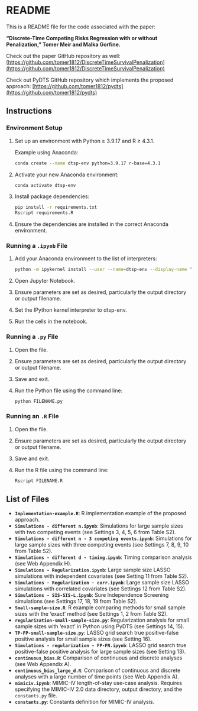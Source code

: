 # README

This is a README file for the code associated with the paper:

**“Discrete-Time Competing Risks Regression with or without Penalization,” Tomer Meir and Malka Gorfine.**

Check out the paper GitHub repository as well:
[https://github.com/tomer1812/DiscreteTimeSurvivalPenalization](https://github.com/tomer1812/DiscreteTimeSurvivalPenalization)

Check out PyDTS GitHub repository which implements the proposed approach:
[https://github.com/tomer1812/pydts](https://github.com/tomer1812/pydts)


## Instructions

### Environment Setup

1. Set up an environment with Python ≥ 3.9.17 and R ≥ 4.3.1.
   
   Example using Anaconda:
   ```bash
   conda create --name dtsp-env python=3.9.17 r-base=4.3.1
   ```

2. Activate your new Anaconda environment:
   ```bash
   conda activate dtsp-env
   ```

3. Install package dependencies:
   ```bash
   pip install -r requirements.txt
   Rscript requirements.R
   ```

4. Ensure the dependencies are installed in the correct Anaconda environment.


### Running a `.ipynb` File

1. Add your Anaconda environment to the list of interpreters:
   ```bash
   python -m ipykernel install --user --name=dtsp-env --display-name "dtsp-env"
   ```

2. Open Jupyter Notebook.

3. Ensure parameters are set as desired, particularly the output directory or output filename.

4. Set the IPython kernel interpreter to dtsp-env.

5. Run the cells in the notebook.

### Running a `.py` File

1. Open the file.

2. Ensure parameters are set as desired, particularly the output directory or output filename.

3. Save and exit.

4. Run the Python file using the command line:
   ```bash
   python FILENAME.py
   ```

### Running an `.R` File

1. Open the file.

2. Ensure parameters are set as desired, particularly the output directory or output filename.

3. Save and exit.

4. Run the R file using the command line:
   ```bash
   Rscript FILENAME.R
   ```

## List of Files

- **`Implementation-example.R`**: R implementation example of the proposed approach.
- **`Simulations - different n.ipynb`**: Simulations for large sample sizes with two competing events (see Settings 3, 4, 5, 6 from Table S2).
- **`Simulations - different n - 3 competing events.ipynb`**: Simulations for large sample sizes with three competing events (see Settings 7, 8, 9, 10 from Table S2).
- **`Simulations - different d - timing.ipynb`**: Timing comparison analysis (see Web Appendix H).
- **`Simulations - Regularization.ipynb`**: Large sample size LASSO simulations with independent covariates (see Setting 11 from Table S2).
- **`Simulations - Regularization - corr.ipynb`**: Large sample size LASSO simulations with correlated covariates (see Settings 12 from Table S2).
- **`Simulations - SIS-SIS-L.ipynb`**: Sure Independence Screening simulations (see Settings 17, 18, 19 from Table S2).
- **`Small-sample-size.R`**: R example comparing methods for small sample sizes with the ‘exact’ method (see Settings 1, 2 from Table S2).
- **`regularization-small-sample-size.py`**: Regularization analysis for small sample sizes with ‘exact’ in Python using PyDTS (see Settings 14, 15).
- **`TP-FP-small-sample-size.py`**: LASSO grid search true positive-false positive analysis for small sample sizes (see Setting 16).
- **`Simulations - regularization - FP-FN.ipynb`**: LASSO grid search true positive-false positive analysis for large sample sizes (see Setting 13).
- **`continuous_bias.R`**: Comparison of continuous and discrete analyses (see Web Appendix A).
- **`continuous_bias_large_d.R`**: Comparison of continuous and discrete analyses with a large number of time points (see Web Appendix A).
- **`mimiciv.ipynb`**: MIMIC-IV length-of-stay use-case analysis. Requires specifying the MIMIC-IV 2.0 data directory, output directory, and the `constants.py` file.
- **`constants.py`**: Constants definition for MIMIC-IV analysis.
